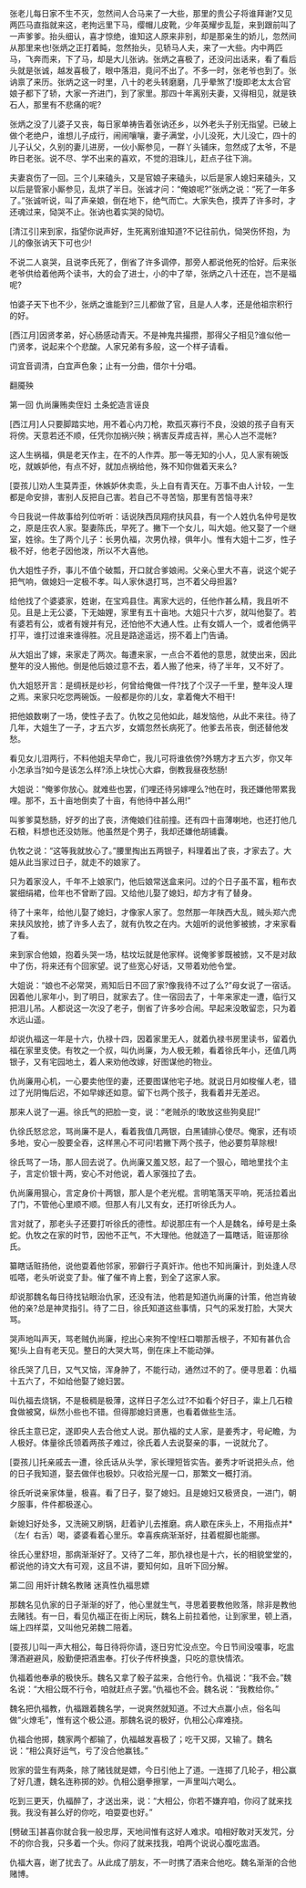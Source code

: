 <!-- { "loadSidebar": true } -->
张老儿每日家不生不灭，忽然间人合马来了一大些，那里的贵公子将谁拜谢?又见两匹马直指就来这，老拘远里下马，缨帽儿皮靴，少年英耀步乱踅，来到跟前叫了一声爹爹。抬头细认，喜才惊绝，谁知这人原来非别，却是那亲生的娇儿，忽然间从那里来也!张炳之正打着盹，忽然抬头，见轿马人夫，来了一大些。内中两匹马，飞奔而来，下了马，却是大儿张讷。张炳之喜极了，还没问出话来，看了看后头就是张诚，越发喜极了，眼中落泪，竟问不出了。不多一时，张老爷也到了。张讷禀了来历。张炳之这一时里，八十的老头转磨磨，几乎晕煞了!旋即老太太合官娘子都下了轿，大家一齐进门，到了家里。那四十年离别夫妻，又得相见，就是铁石人，那里有不悲痛的呢?

张炳之没了儿婆子又丧，每日家单祷告着张讷还乡，以外老头子别无指望。已破上做个老绝户，谁想儿子成行，闹闹嚷嚷，妻子满堂，小儿没死，大儿没亡，四十的儿子认父，久别的妻儿进房，一伙小厮参见，一群丫头铺床，忽然成了太爷，不是昨日老张。说不尽、学不出来的喜欢，不觉的泪珠儿，赶点子往下淌。

夫妻哀伤了一回。三个儿来磕头，又是官娘子来磕头，以后是家人媳妇来磕头，又以后是管家小厮参见，乱烘了半日。张诚才问：“俺娘呢?”张炳之说：“死了一年多了。”张诚听说，叫了声亲娘，倒在地下，绝气而亡。大家失色，摸弄了许多时，才还魂过来，恸哭不止。张讷也着实哭的恸切。

[清江引]来到家，指望你说声好，生死离别谁知道?不记往前仇，恸哭伤怀抱，为儿的像张讷天下可也少!

不说二人哀哭，且说李氏死了，倒省了许多调停，那旁人都说他死的恰好。后来张老爷供给着他两个读书，大的会了进士，小的中了举，张炳之八十还在，岂不是福呢?

怕婆子天下也不少，张炳之谁能到?三儿都做了官，且是人人孝，还是他祖宗积行的好。

[西江月]因贤孝弟，好心肠感动青天。不是神鬼共撮攒，那得父子相见?谁似他一门贤孝，说起来个个悲酸。人家兄弟有多般，这一个样子请看。

词宜音调清，白宜声色象；止有一分曲，借尔十分唱。

翻魇殃

第一回  仇尚廉贿卖侄妇  土条蛇造言诬良

[西江月]人只要脚踏实地，用不着心内刀枪，欺孤灭寡行不良，没娘的孩子自有天将傍。天意若还不顺，任凭你加祸兴殃；祸害反弄成吉祥，黑心人岂不混帐?

这人生祸福，俱是老天作主，在不的人作弄。那一等无知的小人，见人家有碗饭吃，就嫉妒他，有点不好，就加点祸给他，殊不知你做着天来么?

[耍孩儿]劝人生莫弄歪，休嫉妒休卖乖，头上自有青天在。万事不由人计较，一生都是命安排，害别人反把自己害。若自己不寻苦恼，那里有苦恼寻来?

今日我说一件故事给列位听听：话说陕西凤翔府扶风县，有一个人姓仇名仲号是牧之，原是庄农人家。娶妻陈氏，早死了。撇下一个女儿，叫大姐。他又娶了一个继室，姓徐。生了两个儿子：长男仇福，次男仇禄，俱年小。惟有大姐十二岁，性子极不好，他老子因他泼，所以不大喜他。

仇大姐性子乔，事儿不值个破瓢，开口就合爹娘闹。父亲心里大不喜，说这个妮子把气响，做媳妇一定极不孝。叫人家休退打骂，岂不着父母担嚣?

给他找了个婆婆家，姓谢，在宝鸡县住。离家大远的，任他作甚么精，我且听不见。且是上无公婆，下无妯娌，家里有五十亩地。大姐只十六岁，就叫他娶了。若有婆若有公，或者有嫂并有兄，还怕他不大通人性。止有女婿人一个，或者他俩平打平，谁打过谁来谁得胜。况且是路途遥远，捞不着上门告诵。

从大姐出了嫁，来家走了两次。每遭来家，一点合不着他的意思，就使出来，因此整年的没人搬他。倒是他后娘过意不去，着人搬了他来，待了半年，又不好了。

仇大姐怒开言：是绸袄是纱衫，何曾给俺做一件?找了个汉子一千里，整年没人理之焉。来家只吃您两碗饭。一般都是你的儿女，拿着俺大不相干!

把他娘数喇了一场，使性子去了。仇牧之见他如此，越发恼他，从此不来往。待了几年，大姐生了一子，才五六岁，女婿忽然长病死了。他爹去吊丧，倒还替他发愁。

看见女儿泪两行，不料他姐夫早命亡，我儿可将谁依傍?外甥方才五六岁，你又年小怎承当?如今是该怎么样?添上块忧心大癖，倒教我昼夜愁肠!

大姐说：“俺爹你放心。就难些也罢，们哩还待另嫁哩么?他在时，我还嫌他带累我哩。那不，五十亩地倒卖了十亩，有他待中甚么用!”

叫爹爹莫愁肠，好歹的出了丧，济俺娘们往前撞。还有四十亩薄喇地，也还打他几石粮，料想也还没妨账。他虽然是个男子，我却还嫌他胡铺囊。

仇牧之说：“这等我就放心了。”腰里掏出五两银子，料理着出了丧，才家去了。大姐从此当家过日子，就走不的娘家了。

只为着家没人，千年不上娘家门，他后娘常送盒来问。过的个日子虽不富，粗布衣裳细绢裙，俭年也不曾断了园。又给他儿娶了媳妇，却方才有了替身。

待了十来年，给他儿娶了媳妇，才像家人家了。忽然那一年陕西大乱，贼头郑六虎来扶风放抢，掳了许多人去了，就有仇牧之在内。大姐听的说他爹被掳，才来家看了看。

来到家合他娘，抱着头哭一场，枯坟坛就是他家样。说俺爹爹既被掳，又不是对敌中了伤，将来还有个回家望。说了些宽心好话，又带着劝他令堂。

大姐说：“娘也不必常哭，焉知后日不回了家?像我待不过了么?”母女说了一宿话。因着他儿家年小，到了明日，就家去了。住一宿回去了，十年来家走一遭，临行又把泪儿吊。人都说这一次没了老子，倒省了许多吵合闹。早起来没敢留恋，只为着水远山遥。

却说仇福这一年是十六，仇禄十四，因着家里无人，就着仇禄书房里读书，留着仇福在家里支使。有牧之一个叔，叫仇尚廉，为人极无赖，看着徐氏年小，还值几两银子，又有宅园地土，着人来劝他改嫁，好图谋他的物业。

仇尚廉用心机，一心要卖他侄的妻，还要图谋他宅子地。就说日月如梭催人老，错过了光阴悔后迟，不如早嫁还如意。留下乜两个孩子，我看着并无差迟。

那来人说了一遍。徐氏气的把脸一变，说：“老贼杀的!敢放这些狗臭屁!”

仇徐氏怒忿忿，骂尚廉不是人，看着我值几两银，白黑铺排心使尽。俺家，还有顷多地，安心一股要全吞，这样黑心不可问!若撇下两个孩子，他必要剪草除根!

徐氏骂了一场，那人回去说了。仇尚廉又羞又怒，起了一个狠心，暗地里找个主子，言定价银十两，安心不对他说，着人家强拉了去。

仇尚廉用狠心，言定身价十两银，那人是个老光棍。言明笔落天平响，死活拉着出了门，不管他心里顺不顺。但那人有儿又有女，还打听徐氏为人。

言对就了，那老头子还要打听徐氏的德性。却说那庄有一个人是魏名，绰号是土条蛇。仇牧之在家的时节，因他不正气，不大理他。他就造了一篇瞎话，赃诬那徐氏。

纂瞎话赃扬他，说他耍着他邻家，邪僻行子真奸诈。他也不知尚廉计，到处逢人尽呱嗒，老头听说变了卦。催了催不肯上套，到全了这家人家。

却说那魏名每日待找钻眼治仇家，还没有法，他若是知道仇尚廉的计策，他岂肯破他的亲?总是神灵指引。待了二日，徐氏知道这些事情，只气的采发打脸，大哭大骂。

哭声地叫声天，骂老贼仇尚廉，挖出心来狗不惶!枉口嚼那舌根子，不知有甚仇合冤!头上自有老天见。整日的大哭大骂，倒在床上不能动弹。

徐氏哭了几日，又气又恼，浑身肿了，不能行动，通然过不的了。便寻思着：仇福十五六了，不如给他娶了媳妇罢。

叫仇福去烧锅，不是极稠是极薄，这样日子怎么过?不如看个好日子，粜上几石粮食做被窝，纵然小些也不错。但得那媳妇贤惠，也看着做些生活。

徐氏主意已定，遂即央人去合他丈人说。那仇福的丈人家，是姜秀才，号屺瞻，为人极好。体量徐氏领着两孩子难过，徐氏着人去说娶亲的事，一说就允了。

[耍孩儿]托亲戚去一遭，徐氏话从头学，家长理短皆实告。姜秀才听说把头点，他的日子我知道，娶去做伴也极妙。只收拾光屋一口，那繁文一概打消。

徐氏听说亲家体量，极喜。看了日子，娶了媳妇。且是媳妇又极贤良，一进门，朝夕服事，件件都极遂心。

新媳妇好处多，又洗碗又刷锅，赶着驴儿去推磨。病人歇在床头上，不用指点并*（左亻右舌）喝，婆婆看着心里乐。幸喜疾病渐渐好，拄着棍脚也能挪。

徐氏心里舒坦，那病渐渐好了。又待了二年，那仇禄也是十六，长的相貌堂堂的，都说他的诗文大有可观，这且不讲，要知何如，且听下回分解。

第二回  用奸计魏名教赌  迷真性仇福思嫖

那魏名见仇家的日子渐渐的好了，他心里就生气，寻思着要教他败落，除非是教他去赌钱。有一日，看见仇福正在街上闲玩，魏名上前拉着他，让到家里，顿上酒，端上四样菜，又叫他兄弟魏二陪着。

[耍孩儿)叫一声大相公，每日待将你请，逐日穷忙没点空。今日节间没嗄事，吃盅薄酒避避风，殷勤便把酒盅奉。打伙子传杯换盏，只吃的意快情浓。

仇福着他奉承的极快乐。魏名又拿了骰子盆来，合他行令。仇福说：“我不会。”魏名说：“大相公既不行令，咱就赶点子罢。”仇福也不会。魏名说：“我教给你。”

魏名把仇福教，仇福跟着魏名学，一说爽然就知道。不过大点赢小点，俗名叫做“火燎毛”，惟有这个极公道。那魏名说的极好，仇相公心痒难挠。

仇福合他掷，魏家两个都输了，仇福越发喜极了；吃干又掷，又输了。魏名说：“相公真好运气，亏了没合他赢钱。”

败家的营生有两条，除了赌钱就是嫖，今日引他上了道。一连掷了几轮子，相公赢了好几遭，魏名连称掷的妙。仇相公磨拳擦掌，一声里叫六喝么。

吃到三更天，仇福醉了，才送出来，说：“大相公，你若不嫌弃咱，你闷了就来找我。我没有甚么好的你吃，咱耍耍也好。”

[劈破玉]甚喜你就合我一般忠厚，天地间惟有这好人难求。咱相好敢对天发咒，分不的你合我，只多着一个头。你闷了就来找我，咱两个说说心腹吃盅酒。

仇福大喜，谢了扰去了。从此成了朋友，不一时携了酒来合他吃。魏名渐渐的合他赌博。

